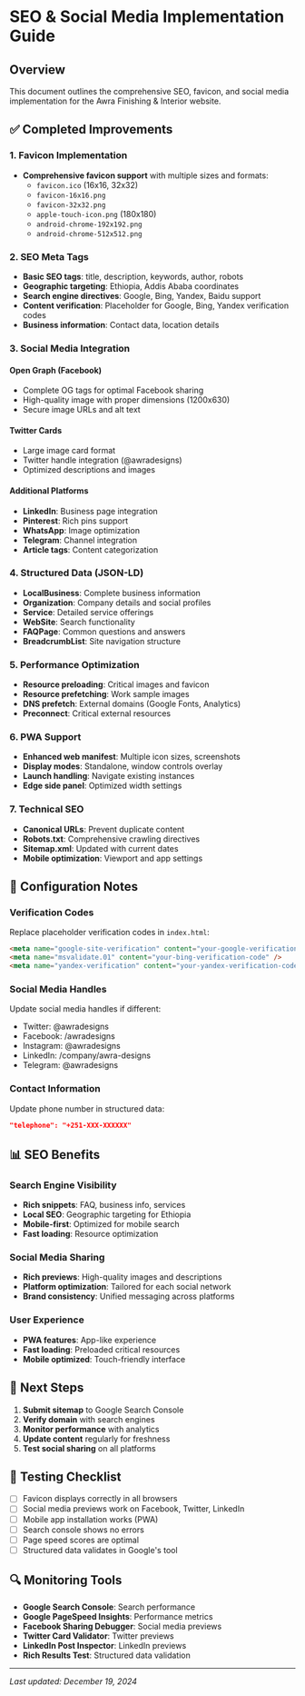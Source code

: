 # SEO & Social Media Implementation Guide

## Overview
This document outlines the comprehensive SEO, favicon, and social media implementation for the Awra Finishing & Interior website.

## ✅ Completed Improvements

### 1. Favicon Implementation
- **Comprehensive favicon support** with multiple sizes and formats:
  - `favicon.ico` (16x16, 32x32)
  - `favicon-16x16.png`
  - `favicon-32x32.png`
  - `apple-touch-icon.png` (180x180)
  - `android-chrome-192x192.png`
  - `android-chrome-512x512.png`

### 2. SEO Meta Tags
- **Basic SEO tags**: title, description, keywords, author, robots
- **Geographic targeting**: Ethiopia, Addis Ababa coordinates
- **Search engine directives**: Google, Bing, Yandex, Baidu support
- **Content verification**: Placeholder for Google, Bing, Yandex verification codes
- **Business information**: Contact data, location details

### 3. Social Media Integration

#### Open Graph (Facebook)
- Complete OG tags for optimal Facebook sharing
- High-quality image with proper dimensions (1200x630)
- Secure image URLs and alt text

#### Twitter Cards
- Large image card format
- Twitter handle integration (@awradesigns)
- Optimized descriptions and images

#### Additional Platforms
- **LinkedIn**: Business page integration
- **Pinterest**: Rich pins support
- **WhatsApp**: Image optimization
- **Telegram**: Channel integration
- **Article tags**: Content categorization

### 4. Structured Data (JSON-LD)
- **LocalBusiness**: Complete business information
- **Organization**: Company details and social profiles
- **Service**: Detailed service offerings
- **WebSite**: Search functionality
- **FAQPage**: Common questions and answers
- **BreadcrumbList**: Site navigation structure

### 5. Performance Optimization
- **Resource preloading**: Critical images and favicon
- **Resource prefetching**: Work sample images
- **DNS prefetch**: External domains (Google Fonts, Analytics)
- **Preconnect**: Critical external resources

### 6. PWA Support
- **Enhanced web manifest**: Multiple icon sizes, screenshots
- **Display modes**: Standalone, window controls overlay
- **Launch handling**: Navigate existing instances
- **Edge side panel**: Optimized width settings

### 7. Technical SEO
- **Canonical URLs**: Prevent duplicate content
- **Robots.txt**: Comprehensive crawling directives
- **Sitemap.xml**: Updated with current dates
- **Mobile optimization**: Viewport and app settings

## 🔧 Configuration Notes

### Verification Codes
Replace placeholder verification codes in `index.html`:
```html
<meta name="google-site-verification" content="your-google-verification-code" />
<meta name="msvalidate.01" content="your-bing-verification-code" />
<meta name="yandex-verification" content="your-yandex-verification-code" />
```

### Social Media Handles
Update social media handles if different:
- Twitter: @awradesigns
- Facebook: /awradesigns
- Instagram: @awradesigns
- LinkedIn: /company/awra-designs
- Telegram: @awradesigns

### Contact Information
Update phone number in structured data:
```json
"telephone": "+251-XXX-XXXXXX"
```

## 📊 SEO Benefits

### Search Engine Visibility
- **Rich snippets**: FAQ, business info, services
- **Local SEO**: Geographic targeting for Ethiopia
- **Mobile-first**: Optimized for mobile search
- **Fast loading**: Resource optimization

### Social Media Sharing
- **Rich previews**: High-quality images and descriptions
- **Platform optimization**: Tailored for each social network
- **Brand consistency**: Unified messaging across platforms

### User Experience
- **PWA features**: App-like experience
- **Fast loading**: Preloaded critical resources
- **Mobile optimized**: Touch-friendly interface

## 🚀 Next Steps

1. **Submit sitemap** to Google Search Console
2. **Verify domain** with search engines
3. **Monitor performance** with analytics
4. **Update content** regularly for freshness
5. **Test social sharing** on all platforms

## 📱 Testing Checklist

- [ ] Favicon displays correctly in all browsers
- [ ] Social media previews work on Facebook, Twitter, LinkedIn
- [ ] Mobile app installation works (PWA)
- [ ] Search console shows no errors
- [ ] Page speed scores are optimal
- [ ] Structured data validates in Google's tool

## 🔍 Monitoring Tools

- **Google Search Console**: Search performance
- **Google PageSpeed Insights**: Performance metrics
- **Facebook Sharing Debugger**: Social media previews
- **Twitter Card Validator**: Twitter previews
- **LinkedIn Post Inspector**: LinkedIn previews
- **Rich Results Test**: Structured data validation

---

*Last updated: December 19, 2024*
